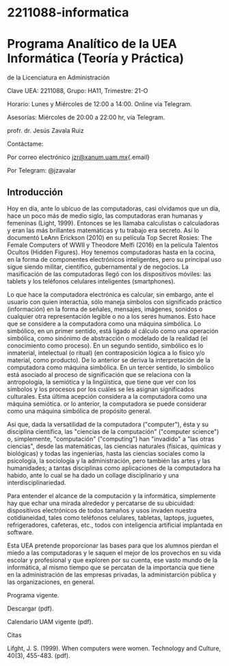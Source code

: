 # 2211088-informatica

Programa Analítico de la UEA Informática (Teoría y Práctica)
===================

de la Licenciatura en Administración

Clave UEA: 2211088, Grupo: HA11, Trimestre: 21-O

Horario: Lunes y Miércoles de 12:00 a 14:00.
Online vía Telegram.

Asesorías: Miércoles de 20:00 a 22:00 hr, vía Telegram.

profr. dr. Jesús Zavala Ruiz

Contáctame:

Por correo electrónico [jzr\@xanum.uam.mx](mailto:jzr@xanum.uam.mx){.email}

Por Telegram: @jzavalar

## Introducción

Hoy en día, ante lo ubícuo de las computadoras, casi olvidamos que un día, hace un poco más de medio siglo, las computadoras eran humanas y femeninas (Light, 1999). Entonces se les llamaba calculistas o calculadoras y eran las más brillantes matemáticas y tu trabajo era secreto. Así lo documentó LeAnn Erickson (2010) en su película Top Secret Rosies: The Female Computers of WWII y Theodore Melfi (2016) en la película Talentos Ocultos (Hidden Figures). Hoy tenemos computadoras hasta en la cocina, en la forma de componentes electrónicos inteligentes, pero su principal uso sigue siendo militar, científico, gubernamental y de negocios. La masificación de las computadoras llegó con los dispositivos móviles: las tablets y los teléfonos celulares inteligentes (smartphones).

Lo que hace la computadora electrónica es calcular, sin embargo, ante el usuario con quien interactúa, sólo maneja símbolos con significado práctico (información) en la forma de señales, mensajes, imágenes, sonidos o cualquier otra representación legible o no a los seres humanos. Esto hace que se considere a la computadora como una máquina simbólica. Lo simbólico, en un primer sentido, está ligado al cálculo como una operación simbólica, como sinónimo de abstracción o modelado de la realidad (el conocimiento como proceso). En un segundo sentido, simbólico es lo inmaterial, intelectual (o ritual) (en contraposición lógica a lo físico y/o material, como producto). De lo anterior se deriva la interpretación de la computadora como máquina simbólica. En un tercer sentido, lo simbólico está asociado al proceso de significación que se relaciona con la antropología, la semiótica y la lingüística, que tiene que ver con los símbolos y los procesos por los cuáles se les asignan significados culturales. Esta última acepción considera a la computadora como una máquina semiótica. or lo anterior, la computadora se puede considerar como una máquina simbólica de propósito general.

Así que, dada la versatilidad de la computadora ("computer"), ésta y su disciplina científica, las "ciencias de la computación" ("computer science") o, simplemente, "computación" ("computing") han "invadido" a "las otras ciencias", desde las matemáticas, las ciencias naturales (físicas, químicas y biológicas) y todas las ingenierías, hasta las ciencias sociales como la psicología, la sociología y la administración, pero también las artes y las humanidades; a tantas disciplinas como aplicaciones de la computadora ha habido, ante lo cual se ha dado un collage disciplinario y una interdisciplinariedad.

Para entender el alcance de la computación y la informática, simplemente hay que echar una mirada alrededor y percatarse de su ubicuidad: dispositivos electrónicos de todos tamaños y usos invaden nuestra cotidianeidad, tales como teléfonos celulares, tabletas, laptops, juguetes, refrigeradores, cafeteras, etc., todos con inteligencia artificial implantada en software.

Esta UEA pretende proporcionar las bases para que los alumnos pierdan el miedo a las computadoras y le saquen el mejor de los provechos en su vida escolar y profesional y que exploren por su cuenta, ese vasto mundo de la informática, al mismo tiempo que se percatan de la importancia que tiene en la administración de las empresas privadas, la administarción pública y las organizaciones, en general.

Programa vigente.

Descargar (pdf).

Calendario UAM vigente (pdf).

Citas

Lifght, J. S. (1999). When computers were women. Technology and Culture, 40(3), 455-483. (pdf).
